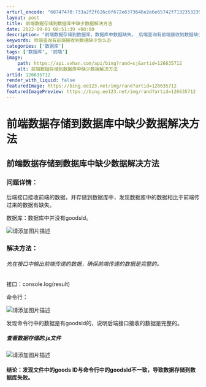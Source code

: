 ```yaml
---
arturl_encode: "68747470:733a2f2f626c6f672e6373646e2e6e65742f7132353235302f:61727469636c652f64657461696c732f313236363335373132"
layout: post
title: 前端数据存储到数据库中缺少数据解决方法
date: 2022-09-01 08:51:39 +08:00
description: "前端数据存储到数据库，数据库中数据缺失。_后端查询有前端接收到数据缺少怎么办"
keywords: 后端查询有前端接收到数据缺少怎么办
categories: ['数据库']
tags: ['数据库', '前端']
image:
    path: https://api.vvhan.com/api/bing?rand=sj&artid=126635712
    alt: 前端数据存储到数据库中缺少数据解决方法
artid: 126635712
render_with_liquid: false
featuredImage: https://bing.ee123.net/img/rand?artid=126635712
featuredImagePreview: https://bing.ee123.net/img/rand?artid=126635712
---
```


# 前端数据存储到数据库中缺少数据解决方法

## 前端数据存储到数据库中缺少数据解决方法

### 问题详情：

后端接口接收前端的数据，并存储到数据库中，发现数据库中的数据相比于前端传过来的数据有缺失。
  
数据库：数据库中并没有goodsId。
  
![请添加图片描述](https://i-blog.csdnimg.cn/blog_migrate/869800161b356d64a6e1c3ee1df00eeb.png)

### 解决方法：

###### 先在接口中输出前端传递的数据，确保前端传递的数据是完整的。

接口：console.log(result)
  
命令行：
  
![请添加图片描述](https://i-blog.csdnimg.cn/blog_migrate/474b0685dc3156be0729e5741df64412.png)
  
发现命令行中的数据是有goodsId的，说明后端接口接收的数据是完整的。

##### 查看数据存储的.js文件

![请添加图片描述](https://i-blog.csdnimg.cn/blog_migrate/fb78b221ce7ea2ec6b743e779a58c0b7.png)

#### 结论：发现文件中的goods ID与命令行中的goodsId不一致，导致数据存储到数据库失败。